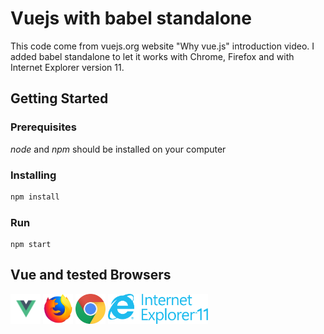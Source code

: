 # Vuejs with babel standalone

This code come from vuejs.org website "Why vue.js" introduction video. I added babel standalone to let it works with Chrome, Firefox and with Internet Explorer version 11.

## Getting Started

### Prerequisites

*node* and *npm* should be installed on your computer


### Installing

```bash
npm install 

```
### Run

```
npm start
```

## Vue and tested Browsers

<img src="docs/images/vue-logo.svg" width="48">

<img src="docs/images/firefox.svg" width="48">

<img src="docs/images/chrome.svg" width="48">

<img src="docs/images/ie11.svg" width="160">
